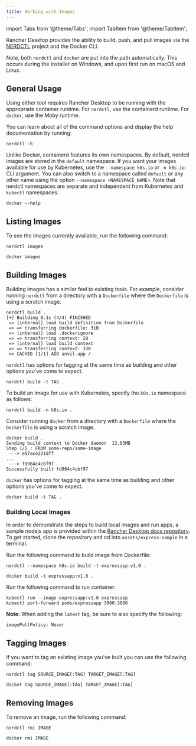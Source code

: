```yaml
---
title: Working with Images
---
```


import Tabs from '@theme/Tabs';
import TabItem from '@theme/TabItem';

<head>
  <link rel="canonical" href="https://docs.rancherdesktop.io/tutorials/working-with-images"/>
</head>

Rancher Desktop provides the ability to build, push, and pull images via the
[NERDCTL](https://github.com/containerd/nerdctl) project and the Docker CLI.

Note, both `nerdctl` and `docker` are put into the path automatically. This occurs during the installer on Windows, and upon first run on macOS and Linux.

## General Usage

Using either tool requires Rancher Desktop to be running with the appropriate container runtime. For `nerdctl`, use the containerd runtime. For `docker`, use the Moby runtime.

You can learn about all of the command options and display the help documentation by running:

<Tabs groupId="container-runtime">
  <TabItem value="nerdctl" default>

```console
nerdctl -h
```

Unlike Docker, containerd features its own namespaces. By default, nerdctl images are stored in the `default` namespace. If you want your images available for use by Kubernetes, use the `--namespace k8s.io` or `-n k8s.io` CLI argument. You can also switch to a namespace called `default` or any other name using the option `--namespace <NAMESPACE_NAME>`.  Note that nerdctl namespaces are separate and independent from Kubernetes and `kubectl` namespaces.
 
  </TabItem>
  <TabItem value="docker" default>

```console
docker --help
```
  </TabItem>
</Tabs>

## Listing Images

To see the images currently available, run the following command:

<Tabs groupId="container-runtime">
  <TabItem value="nerdctl" default>

```console
nerdctl images
```
  </TabItem>
  <TabItem value="docker">

```console
docker images
```
  </TabItem>
</Tabs>

## Building Images

<Tabs groupId="container-runtime">
  <TabItem value="nerdctl" default>

Building images has a similar feel to existing tools. For example, consider
running `nerdctl` from a directory with a `Dockerfile` where the `Dockerfile` is
using a scratch image.

```console
nerdctl build .
[+] Building 0.1s (4/4) FINISHED
 => [internal] load build definition from Dockerfile
 => => transferring dockerfile: 31B
 => [internal] load .dockerignore
 => => transferring context: 2B
 => [internal] load build context
 => => transferring context: 33B
 => CACHED [1/1] ADD anvil-app /
 ```

`nerdctl` has options for tagging at the same time as building and other options you've
come to expect.

```console
nerdctl build -t TAG .
```

To build an image for use with Kubernetes, specify the `k8s.io` namespace as follows:
```console
nerdctl build -n k8s.io .
```

  </TabItem>
  <TabItem value="docker">

Consider running `docker` from a directory with a `Dockerfile` where the `Dockerfile` is
using a scratch image.

```console
docker build .
Sending build context to Docker daemon  13.93MB
Step 1/5 : FROM some-repo/some-image
 ---> e57ace221dff
...
 ---> fd984c4cbf97
Successfully built fd984c4cbf97
```

`docker` has options for tagging at the same time as building and other options you've
come to expect.

```console
docker build -t TAG .
```
  </TabItem>
</Tabs>

### Building Local Images

In order to demonstrate the steps to build local images and run apps, a sample nodejs app is provided within the [Rancher Desktop docs repository](https://github.com/rancher-sandbox/docs.rancherdesktop.io.git). To get started, clone the repository and cd into `assets/express-sample` in a terminal.

Run the following command to build image from Dockerfile:

<Tabs groupId="container-runtime">
  <TabItem value="nerdctl" default>

```
nerdctl --namespace k8s.io build -t expressapp:v1.0 .
```

  </TabItem>
  <TabItem value="docker">

```
docker build -t expressapp:v1.0 .
```
 
  </TabItem>
</Tabs>

Run the following command to run container:

```
kubectl run --image expressapp:v1.0 expressapp
kubectl port-forward pods/expressapp 3000:3000
```

**Note:** When adding the `latest` tag, be sure to also specify the following:
```
imagePullPolicy: Never
```

## Tagging Images

If you want to tag an existing image you've built you can use the following
command:

<Tabs groupId="container-runtime">
  <TabItem value="nerdctl" default>

```console
nerdctl tag SOURCE_IMAGE[:TAG] TARGET_IMAGE[:TAG]
```
  </TabItem>
  <TabItem value="docker">

```console
docker tag SOURCE_IMAGE[:TAG] TARGET_IMAGE[:TAG]
```
  </TabItem>
</Tabs>

## Removing Images

To remove an image, run the following command:

<Tabs groupId="container-runtime">
  <TabItem value="nerdctl" default>

```console
nerdctl rmi IMAGE
```
  </TabItem>
  <TabItem value="docker">

```console
docker rmi IMAGE
```
  </TabItem>
</Tabs>